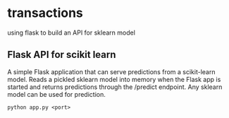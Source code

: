 # transactions
using flask to build an API for sklearn model 

## Flask API for scikit learn
A simple Flask application that can serve predictions from a scikit-learn model.
Reads a pickled sklearn model into memory when the Flask app is started and returns predictions through the /predict endpoint.
Any sklearn model can be used for prediction.

```
python app.py <port>
```

